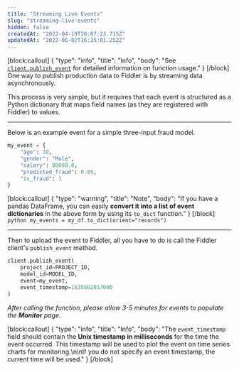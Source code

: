```yaml
---
title: "Streaming Live Events"
slug: "streaming-live-events"
hidden: false
createdAt: "2022-04-19T20:07:23.715Z"
updatedAt: "2022-05-02T16:25:01.252Z"
---
```

[block:callout]
{
  "type": "info",
  "title": "Info",
  "body": "See [`client.publish_event`](https://api.fiddler.ai/#client-publish_event) for detailed information on function usage."
}
[/block]
One way to publish production data to Fiddler is by streaming data asynchronously.

This process is very simple, but it requires that each event is structured as a Python dictionary that maps field names (as they are registered with Fiddler) to values.

***

Below is an example event for a simple three-input fraud model.

```python
my_event = {
    "age": 30,
    "gender": "Male",
    "salary": 80000.0,
    "predicted_fraud": 0.89,
    "is_fraud": 1
}
```
[block:callout]
{
  "type": "warning",
  "title": "Note",
  "body": "If you have a pandas DataFrame, you can easily **convert it into a list of event dictionaries** in the above form by using its `to_dict` function."
}
[/block]
    ```python
    my_events = my_df.to_dict(orient="records")
    ```

***

Then to upload the event to Fiddler, all you have to do is call the Fiddler client's `publish_event` method.

```python
client.publish_event(
    project_id=PROJECT_ID,
    model_id=MODEL_ID,
    event=my_event,
    event_timestamp=1635862057000
)
```

*After calling the function, please allow 3-5 minutes for events to populate the* ***Monitor*** *page.*

[block:callout]
{
  "type": "info",
  "title": "Info",
  "body": "The `event_timestamp` field should contain the **Unix timestamp in milliseconds** for the time the event occurred. This timestamp will be used to plot the event on time series charts for monitoring.\n\nIf you do not specify an event timestamp, the current time will be used."
}
[/block]